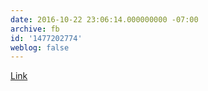 ```yaml
---
date: 2016-10-22 23:06:14.000000000 -07:00
archive: fb
id: '1477202774'
weblog: false
---
```


[Link](http://www.lettersofnote.com/2015/10/gentlemen-i-just-dont-belong-here.html)

